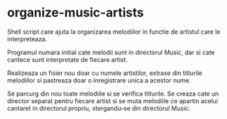 # organize-music-artists
Shell script care ajuta la organizarea melodiilor in functie de artistul care le interpreteaza.

Programul numara initial cate melodii sunt in directorul Music, dar si cate cantece sunt interpretate de fiecare artist.

Realizeaza un fisier nou doar cu numele artistilor, extrase din titlurile melodiilor si pastreaza doar o inregistrare unica a acestor nume.

Se parcurg din nou toate melodiile si se verifica titlurile. Se creaza cate un director separat pentru fiecare artist si se muta melodiile ce apartin acelui cantaret in directorul propriu, stergandu-se din directorul Music.
